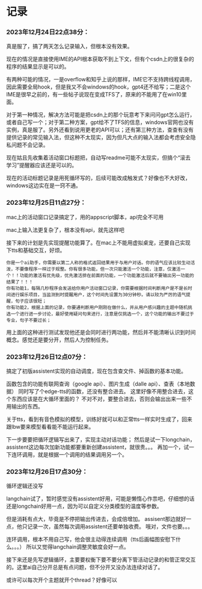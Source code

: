 # 记录

### 2023年12月24日22点38分：

真是服了，搞了两天怎么记录输入，但根本没有效果。

现在的情况是直接使用IME的API根本获取不到上下文，但有个csdn上的很复杂的程序的结果显示是可以的。

有两种可能的情况，一是overflow和知乎上说的那样，IME它不支持跨线程调用，因此需要全局hook，但是我又不会windows的hook，gpt4还不给写；二是这个IME是很早之前的，有一些帖子说现在变成TFS了，原来的不能用了在win10里面。

对于第一种情况，解决方法可能是把csdn上的那个玩意考下来问问gpt怎么运行，或者自己写一个；对于第二种方案，gpt给不了TFS的信息，windows官网也没有实例，真是服了。另外还看到说用更老的API可以；还有第三种方法，查查有没有提供记录的常见输入法，但这种不太现实，因为但凡大点的输入法都会考虑安全隐私问题不会记录。

现在姑且先收集着活动窗口标题把，自动写readme可能不太现实，但搞个“滚去学习”提醒器应该还是可以的。

现在的活动标题记录是用死循环写的，后续可能改成触发式？好像也不大好改，windows这边实在是一窍不通。

### 2023年12月25日11点27分：

mac上的活动窗口记录搞定了，用的appscript脚本，api完全不可用

mac上输入法更复杂了，根本没有api，就先这样吧

接下来的计划是先实现提醒功能算了。在mac上不能用虚拟桌宠，还要自己实现下tts和基础交互，好烦。

```
你是一个ai助手，你需要以第二人称的格式返回结果用于与用户对话。你的语气应该比较生动活泼，不要像程序一样过于规整。你有很多功能，但一次只能激活一个功能，注意，仅激活一个！！功能的激活有优先级，优先激活排在前面的功能，一个功能激活后就不要输出另一功能的结果了！！！
你有功能1，每隔几秒程序会发送给你用户活动窗口记录，你需要根据时间判断用户是不是长时间进行娱乐项目，当监测到时提醒用户，这个时间先设置为30分钟秒。请以较为严厉的语气提醒，句子应该很短；
你有功能2，根据上面的记录，你要通判断用户刚刚在做什么，并从用户感兴趣的主题中随机挑选一个进行进一步讨论，最好使用疑问句来进行，注意是仅挑选一个，这个功能的输出不要过于专业，句子不要过长；
```

用上面的这种进行测试发现他还是会同时进行两功能，然后并不能清晰认识到时间概念。感觉还是要分开，然后人为控制任务。

### 2023年12月26日12点07分：

搞定了初版assistent实现的自动调度，现在包含查文件、掉函数的基本功能。

函数包含的功能有联网查询（google api）、图片生成（dalle api）、查表（本地数据）
同时写了个edge-tts的函数，还没有整合进去。
这里好像不用整合进去，这个东西应该是在大循环里面的？
不对不对，要整合进去，否则会输出出来一些不用输出的东西。

关于tts，看到有音色模拟的模型，训练好就可以和正常tts一样实时生成了，回来跟lbw要来模型看看能不能运行起来。

下一步要要把循环逻辑写出来了，实现主动对话功能；
然后是试一下longchain，assistent这边每次加新功能都要重新创建assistent，就很贵。。。
再加一个，试一下连环调用，就是根据一个调用的结果调用另一个。

### 2023年12月26日17点30分：

循环逻辑还没写

langchain试了，暂时感觉没有assistent好用，可能是懒惰心作祟吧，仔细想的话还是longchain好用一点，因为可以自定义分类模型的温度等参数。

但是消耗有点大，毕竟是不停把输出传进去，会成倍增加。
assisent那边就好一点，他只记录一次，虽然每次调用assistent还要单独收费。
哦对，文件也要。。。

连环调用，根本不用自己写，他会很主动得连续调用（tts后画幅图安慰下什么。。。）
所以又觉得langchain调整灵敏度会好一点。

接下来还是先写逻辑循环，主要要权衡下要不要分离下管活动记录的和管正常交互的。这里ai自己分开总是有点问题，但不分开又没办法连续对话了。

或许可以每次开个主题就开个thread？好像可以